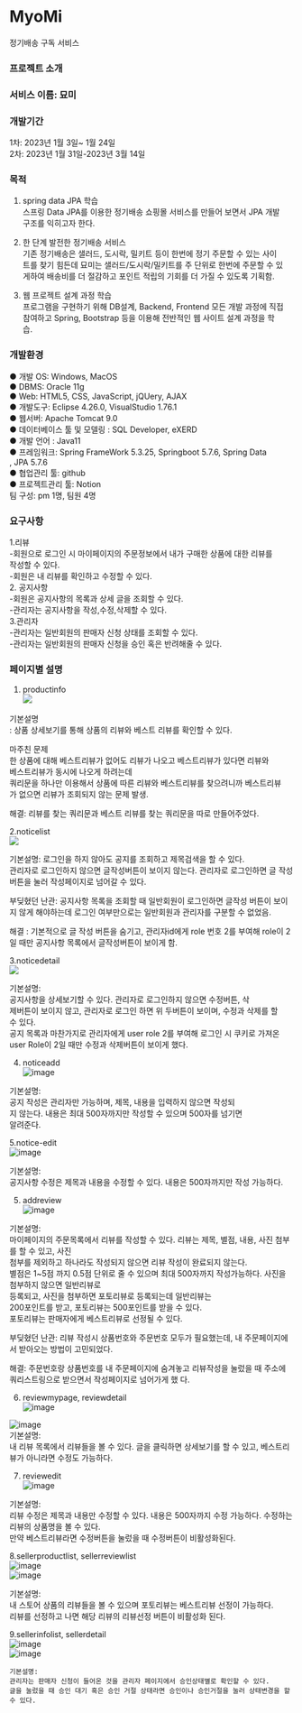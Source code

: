 # MyoMi
정기배송 구독 서비스  
### 프로젝트 소개  
### 서비스 이름: 묘미  
### 개발기간  
1차: 2023년 1월 3일~ 1월 24일  
2차: 2023년 1월 31일-2023년 3월 14일  

### 목적  
 1. spring data JPA 학습  
 스프링 Data JPA를 이용한 정기배송 쇼핑몰 서비스를 만들어 보면서 JPA 개발  
 구조를 익히고자 한다.
 
  2. 한 단계 발전한 정기배송 서비스  
  기존 정기배송은 샐러드, 도시락, 밀키트 등이 한번에 정기 주문할 수 있는 사이  
  트를 찾기 힘든데 묘미는 샐러드/도시락/밀키트를 주 단위로 한번에 주문할 수 있  
  게하여 배송비를 더 절감하고 포인트 적립의 기회를 더 가질 수 있도록 기획함.
    
  3. 웹 프로젝트 설계 과정 학습  
  프로그램을 구현하기 위해 DB설계, Backend, Frontend 모든 개발 과정에 직접  
  참여하고 Spring, Bootstrap 등을 이용해 전반적인 웹 사이트 설계 과정을 학  
  습.
  
  ### 개발환경  
   ● 개발 OS: Windows, MacOS  
   ● DBMS: Oracle 11g  
   ● Web: HTML5, CSS, JavaScript, jQUery, AJAX  
   ● 개발도구: Eclipse 4.26.0, VisualStudio 1.76.1  
   ● 웹서버: Apache Tomcat 9.0  
   ● 데이터베이스 툴 및 모델링 : SQL Developer, eXERD  
   ● 개발 언어 : Java11  
   ● 프레임워크: Spring FrameWork 5.3.25, Springboot 5.7.6, Spring Data  
    , JPA 5.7.6  
   ● 협업관리 툴: github  
   ● 프로젝트관리 툴: Notion  
   팀 구성: pm 1명, 팀원 4명  
     
   ### 요구사항  
   1.리뷰  
   -회원으로 로그인 시 마이페이지의 주문정보에서 내가 구매한 상품에 대한 리뷰를  
   작성할 수 있다.  
   -회원은 내 리뷰를 확인하고 수정할 수 있다.  
   2. 공지사항  
   -회원은 공지사항의 목록과 상세 글을 조회할 수 있다.  
   -관리자는 공지사항을 작성,수정,삭제할 수 있다.  
   3.관리자  
   -관리자는 일반회원의 판매자 신청 상태를 조회할 수 있다.  
   -관리자는 일반회원의 판매자 신청을 승인 혹은 반려해줄 수 있다.  
     
   ### 페이지별 설명  
   
   1. productinfo  
   ![](https://velog.velcdn.com/images/oh-taehyun/post/0de4baf5-db82-44f9-8fb1-6699c853bb35/image.png)

   기본설명  
   : 상품 상세보기를 통해 상품의 리뷰와 베스트 리뷰를 확인할 수 있다.
   
   마주친 문제  
   한 상품에 대해 베스트리뷰가 없어도 리뷰가 나오고 베스트리뷰가 있다면 리뷰와  
   베스트리뷰가 동시에 나오게 하려는데  
   쿼리문을 하나만 이용해서 상품에 따른 리뷰와 베스트리뷰를 찾으려니까 베스트리뷰  
   가 없으면 리뷰가 조회되지 않는 문제 발생.  
     
   해결: 리뷰를 찾는 쿼리문과 베스트 리뷰를 찾는 쿼리문을 따로 만들어주었다.  
   
   2.noticelist  
   ![](https://velog.velcdn.com/images/oh-taehyun/post/185a2a81-beee-4c91-b56c-7aa1120ca2d8/image.png)  
   
   기본설명: 로그인을 하지 않아도 공지를 조회하고 제목검색을 할 수 있다.  
   관리자로 로그인하지 않으면 글작성버튼이 보이지 않는다. 관리자로 로그인하면 글 작성 버튼을 눌러 작성페이지로 넘어갈 수 있다.  
     
   부딪혔던 난관: 공지사항 목록을 조회할 때 일반회원이 로그인하면 글작성 버튼이 보이지 않게 해야하는데 로그인 여부만으로는 일반회원과    관리자를 구분할 수 없었음.  
     
   해결 : 기본적으로 글 작성 버튼을 숨기고, 관리자id에게 role 번호 2를 부여해 role이 2일 때만 공지사항 목록에서 글작성버튼이 보이게             함.  
     
   3.noticedetail  
   ![](https://velog.velcdn.com/images/oh-taehyun/post/a12d0814-adde-4050-bcd4-1dcb6d46ff9f/image.png)  
     
   기본설명:  
   공지사항을 상세보기할 수 있다. 관리자로 로그인하지 않으면 수정버튼, 삭  
   제버튼이 보이지 않고, 관리자로 로그인 하면 위 두버튼이 보이며, 수정과 삭제를 할  
   수 있다.  
   공지 목록과 마찬가지로 관리자에게 user role 2를 부여해 로그인 시 쿠키로 가져온 
   user Role이 2일 때만 수정과 삭제버튼이 보이게 했다.  
     
   4. noticeadd  
   ![image](https://user-images.githubusercontent.com/66251647/231717424-2c001616-9016-456f-9707-8d549872e268.png)  
     
   기본설명:  
   공지 작성은 관리자만 가능하며, 제목, 내용을 입력하지 않으면 작성되  
   지 않는다. 내용은 최대 500자까지만 작성할 수 있으며 500자를 넘기면  
   알려준다.  
     
   5.notice-edit  
   ![image](https://user-images.githubusercontent.com/66251647/231717909-6b20c792-d6b3-419e-b7c5-c0cab62fefc7.png)  
     
   기본설명:  
   공지사항 수정은 제목과 내용을 수정할 수 있다. 내용은 500자까지만 작성 가능하다.  
     
   5. addreview  
   ![image](https://user-images.githubusercontent.com/66251647/231718328-78fe741e-4a2e-450f-92a3-b5112bb41abc.png)  
     
   기본설명:  
   마이페이지의 주문목록에서 리뷰를 작성할 수 있다. 리뷰는 제목, 별점, 내용, 사진 첨부를 할 수 있고, 사진  
   첨부를 제외하고 하나라도 작성되지 않으면 리뷰 작성이 완료되지 않는다.  
   별점은 1~5점 까지 0.5점 단위로 줄 수 있으며  최대 500자까지 작성가능하다. 사진을 첨부하지 않으면  일반리뷰로  
   등록되고, 사진을 첨부하면 포토리뷰로 등록되는데 일반리뷰는  
   200포인트를 받고, 포토리뷰는 500포인트를 받을 수 있다.  
   포토리뷰는 판매자에게 베스트리뷰로 선정될 수 있다.  
     
   부딪혔던 난관: 리뷰 작성시 상품번호와 주문번호 모두가 필요했는데, 내 주문페이지에서 받아오는 방법이 고민되었다.  
     
   해결: 주문번호랑 상품번호를 내 주문페이지에 숨겨놓고 리뷰작성을 눌렀을 때 주소에 쿼리스트링으로 받으면서 작성페이지로 넘어가게 했      다.
  
6. reviewmypage, reviewdetail  
![image](https://user-images.githubusercontent.com/66251647/231720272-26893cff-9092-4fa8-b00e-079535b49930.png)  
  
  ![image](https://user-images.githubusercontent.com/66251647/231720325-63359ee8-0533-45ab-bfff-08ad306178ce.png)  
  기본설명:  
  내 리뷰 목록에서 리뷰들을 볼 수 있다. 글을 클릭하면 상세보기를 할 수 있고, 베스트리뷰가 아니라면 수정도 가능하다.  
    
  7. reviewedit  
  ![image](https://user-images.githubusercontent.com/66251647/231720907-df2b935d-93bb-45f9-971f-fd08ff0a4e54.png)  
    
  기본설명:  
  리뷰 수정은 제목과 내용만 수정할 수 있다. 내용은 500자까지 수정 가능하다. 수정하는 리뷰의 상품명을 볼 수 있다.  
  만약 베스트리뷰라면 수정버튼을 눌렀을 때 수정버튼이 비활성화된다.
  
  8.sellerproductlist, sellerreviewlist  
  ![image](https://user-images.githubusercontent.com/66251647/231721549-8679b9a3-401d-4d15-88d0-5a8884e37ee2.png)  
  ![image](https://user-images.githubusercontent.com/66251647/231721646-117d1e00-25e4-4bda-a93a-1f73c9f18db9.png)  
    
   기본설명:  
   내 스토어 상품의 리뷰들을 볼 수 있으며 포토리뷰는 베스트리뷰 선정이 가능하다.  
   리뷰를 선정하고 나면 해당 리뷰의 리뷰선정 버튼이 비활성화 된다.  
     
   9.sellerinfolist, sellerdetail  
   ![image](https://user-images.githubusercontent.com/66251647/231722298-5de35595-09cb-49ca-ac19-4c68d070ca9e.png)  
   ![image](https://user-images.githubusercontent.com/66251647/231722363-5a37ecc4-e05e-41a0-9c48-c749601a1d5e.png)  
     
    기본설명:  
    관리자는 판매자 신청이 들어온 것을 관리자 페이지에서 승인상태별로 확인할 수 있다.  
    글을 눌렀을 때 승인 대기 혹은 승인 거절 상태라면 승인이나 승인거절을 눌러 상태변경을 할 수 있다.






   

   
   
   
   
